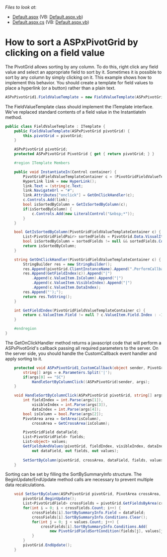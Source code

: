 <!-- default file list -->
*Files to look at*:

* [Default.aspx](./CS/Default.aspx) (VB: [Default.aspx.vb](./VB/Default.aspx.vb))
* [Default.aspx.cs](./CS/Default.aspx.cs) (VB: [Default.aspx.vb](./VB/Default.aspx.vb))
<!-- default file list end -->
# How to sort a ASPxPivotGrid by clicking on a field value


<p>The PivotGrid allows sorting by any column. To do this, right click any field value and select an appropriate field to sort by it. Sometimes it is possible to sort by any column by simply clicking on it. This example shows how to implement this behavior. You should create a template for field values to place a hyperlink (or a button) rather than a plain text.</p>


```cs
ASPxPivotGrid1.FieldValueTemplate = new FieldValueTemplate(ASPxPivotGrid1);


```


<p>The FieldValueTemplate class should implement the ITemplate interface. We've replaced standard contents of a field value in the InstantiateIn method.</p>


```cs
public class FieldValueTemplate : ITemplate {
    public FieldValueTemplate(ASPxPivotGrid pivotGrid) {
        this.pivotGrid = pivotGrid;
    }

    ASPxPivotGrid pivotGrid;
    protected ASPxPivotGrid PivotGrid { get { return pivotGrid; } }

    #region ITemplate Members

    public void InstantiateIn(Control container) {
        PivotGridFieldValueTemplateContainer c = (PivotGridFieldValueTemplateContainer)container;
        HyperLink link = new HyperLink();
        link.Text = (string)c.Text;
        link.NavigateUrl = "#";
        link.Attributes["onclick"] = GetOnClickHandler(c);
        c.Controls.Add(link);
        bool isSortedByColumn = GetIsSortedByColumn(c);
        if(isSortedByColumn) {
            c.Controls.Add(new LiteralControl("&nbsp;*"));
        }
    }

    bool GetIsSortedByColumn(PivotGridFieldValueTemplateContainer c) {
        List<PivotGridFieldPair> sortedFields = PivotGrid.Data.VisualItems.GetSortedBySummaryFields(c.ValueItem.IsColumn, c.ValueItem.Index);
        bool isSortedByColumn = sortedFields != null && sortedFields.Count > 0;
        return isSortedByColumn;
    }

    string GetOnClickHandler(PivotGridFieldValueTemplateContainer c) {
        StringBuilder res = new StringBuilder();
        res.Append(pivotGrid.ClientInstanceName).Append(".PerformCallback('SC|");
        res.Append(GetFieldIndex(c)).Append("|")
            .Append(c.ValueItem.IsColumn).Append("|")
            .Append(c.ValueItem.VisibleIndex).Append("|")
            .Append(c.ValueItem.DataIndex);
        res.Append("');");
        return res.ToString();
    }

    int GetFieldIndex(PivotGridFieldValueTemplateContainer c) {
        return c.ValueItem.Field != null ? c.ValueItem.Field.Index : -1;
    }

    #endregion
}

```


<p>The GetOnClickHandler method returns a javascript code that will perform a ASPxPivotGrid's callback passing all required parameters to the server. On the server side, you should handle the CustomCallback event handler and apply sorting to it.</p>


```cs
    protected void ASPxPivotGrid1_CustomCallback(object sender, PivotGridCustomCallbackEventArgs e) {
        string[] args = e.Parameters.Split('|');
        if(args[0] == "SC")
            HandleSortByColumnClick((ASPxPivotGrid)sender, args);
    }

    void HandleSortByColumnClick(ASPxPivotGrid pivotGrid, string[] args) {
        int fieldIndex = int.Parse(args[1]),
            visibleIndex = int.Parse(args[3]),
            dataIndex = int.Parse(args[4]);
        bool isColumn = bool.Parse(args[2]);
        PivotArea area = GetArea(isColumn),
            crossArea = GetCrossArea(isColumn);

        PivotGridField dataField;
        List<PivotGridField> fields;
        List<object> values;
        GetFieldsAndValues(pivotGrid, fieldIndex, visibleIndex, dataIndex, area, 
            out dataField, out fields, out values);
        
        SetSortByColumn(pivotGrid, crossArea, dataField, fields, values);
    }

```


<p>Sorting can be set by filling the SortBySummaryInfo structure. The BeginUpdate/EndUpdate method calls are necessary to prevent multiple data recalculations.</p>


```cs
    void SetSortByColumn(ASPxPivotGrid pivotGrid, PivotArea crossArea, PivotGridField dataField, List<PivotGridField> fields, List<object> values) {
        pivotGrid.BeginUpdate();
        List<PivotGridField> crossFields = pivotGrid.GetFieldsByArea(crossArea);
        for(int i = 0; i < crossFields.Count; i++) {
            crossFields[i].SortBySummaryInfo.Field = dataField;
            crossFields[i].SortBySummaryInfo.Conditions.Clear();
            for(int j = 0; j < values.Count; j++) {
                crossFields[i].SortBySummaryInfo.Conditions.Add(
                    new PivotGridFieldSortCondition(fields[j], values[j]));
            }
        }
        pivotGrid.EndUpdate();
    }
```



<br/>


